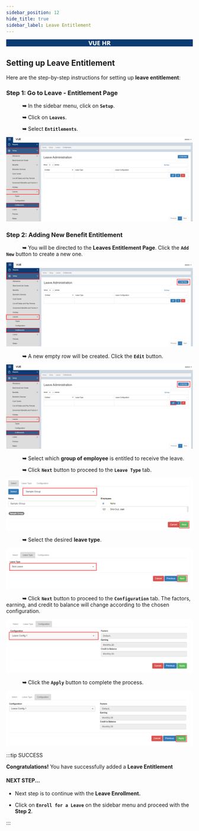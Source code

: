 ```yaml
---
sidebar_position: 12
hide_title: true
sidebar_label: Leave Entitlement
---
```


![Banner](../img/banner.png)

## Setting up Leave Entitlement

Here are the step-by-step instructions for setting up **leave entitlement**:

### Step 1: Go to Leave - Entitlement Page

&nbsp;&nbsp;&nbsp;&nbsp;&nbsp;&nbsp;&nbsp;&nbsp;&nbsp;&nbsp;&nbsp;**➥** In the sidebar menu, click on **`Setup`**.

&nbsp;&nbsp;&nbsp;&nbsp;&nbsp;&nbsp;&nbsp;&nbsp;&nbsp;&nbsp;&nbsp;**➥** Click on **`Leaves`**.

&nbsp;&nbsp;&nbsp;&nbsp;&nbsp;&nbsp;&nbsp;&nbsp;&nbsp;&nbsp;&nbsp;**➥** Select **`Entitlements`**.

![Entitlement Page](../img/setup-leaves-entitlement.png)


### Step 2: Adding New Benefit Entitlement

&nbsp;&nbsp;&nbsp;&nbsp;&nbsp;&nbsp;&nbsp;&nbsp;&nbsp;&nbsp;&nbsp;**➥** You will be directed to the **Leaves Entitlement Page**. Click the **`Add New`** button to create a new one.

![Entitlement Page](../img/setup-leaves-entitlement-add.png)

&nbsp;&nbsp;&nbsp;&nbsp;&nbsp;&nbsp;&nbsp;&nbsp;&nbsp;&nbsp;&nbsp;**➥** A new empty row will be created. Click the **`Edit`** button.

![Entitlement Page](../img/setup-leaves-entitlement-edit.png)

&nbsp;&nbsp;&nbsp;&nbsp;&nbsp;&nbsp;&nbsp;&nbsp;&nbsp;&nbsp;&nbsp;**➥** Select which **group of employee** is entitled to receive the leave.

&nbsp;&nbsp;&nbsp;&nbsp;&nbsp;&nbsp;&nbsp;&nbsp;&nbsp;&nbsp;&nbsp;**➥** Click **`Next`** button to proceed to the **`Leave Type`** tab.

![Entitlement Page](../img/entitlement-leaves-filter-group.png)

&nbsp;&nbsp;&nbsp;&nbsp;&nbsp;&nbsp;&nbsp;&nbsp;&nbsp;&nbsp;&nbsp;**➥** Select the desired **leave type**.

![Entitlement Page](../img/entitlement-leaves-leave-type.png)

&nbsp;&nbsp;&nbsp;&nbsp;&nbsp;&nbsp;&nbsp;&nbsp;&nbsp;&nbsp;&nbsp;**➥** Click **`Next`** button to proceed to the **`Configuration`** tab. The factors, earning, and credit to balance will change according to the chosen configuration.

![Entitlement Page](../img/entitlement-leaves-configuration.png)

&nbsp;&nbsp;&nbsp;&nbsp;&nbsp;&nbsp;&nbsp;&nbsp;&nbsp;&nbsp;&nbsp;**➥** Click the **`Apply`** button to complete the process.

![Entitlement Page](../img/entitlement-leaves-apply-button.png)

:::tip SUCCESS

**Congratulations!** You have successfully added a **Leave Entitlement**

#### NEXT STEP...

- Next step is to continue with the **Leave Enrollment.**

- Click on **`Enroll for a Leave`** on the sidebar menu and proceed with the **Step 2**.

:::
